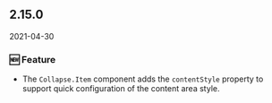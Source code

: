 ## 2.15.0

2021-04-30

### 🆕 Feature

- The `Collapse.Item` component adds the `contentStyle` property to support quick configuration of the content area style.

